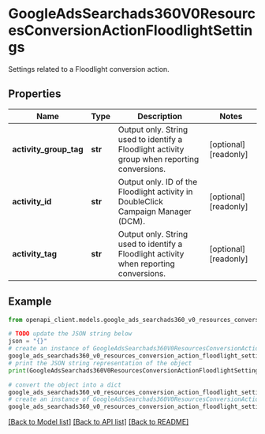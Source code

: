 # GoogleAdsSearchads360V0ResourcesConversionActionFloodlightSettings

Settings related to a Floodlight conversion action.

## Properties

Name | Type | Description | Notes
------------ | ------------- | ------------- | -------------
**activity_group_tag** | **str** | Output only. String used to identify a Floodlight activity group when reporting conversions. | [optional] [readonly] 
**activity_id** | **str** | Output only. ID of the Floodlight activity in DoubleClick Campaign Manager (DCM). | [optional] [readonly] 
**activity_tag** | **str** | Output only. String used to identify a Floodlight activity when reporting conversions. | [optional] [readonly] 

## Example

```python
from openapi_client.models.google_ads_searchads360_v0_resources_conversion_action_floodlight_settings import GoogleAdsSearchads360V0ResourcesConversionActionFloodlightSettings

# TODO update the JSON string below
json = "{}"
# create an instance of GoogleAdsSearchads360V0ResourcesConversionActionFloodlightSettings from a JSON string
google_ads_searchads360_v0_resources_conversion_action_floodlight_settings_instance = GoogleAdsSearchads360V0ResourcesConversionActionFloodlightSettings.from_json(json)
# print the JSON string representation of the object
print(GoogleAdsSearchads360V0ResourcesConversionActionFloodlightSettings.to_json())

# convert the object into a dict
google_ads_searchads360_v0_resources_conversion_action_floodlight_settings_dict = google_ads_searchads360_v0_resources_conversion_action_floodlight_settings_instance.to_dict()
# create an instance of GoogleAdsSearchads360V0ResourcesConversionActionFloodlightSettings from a dict
google_ads_searchads360_v0_resources_conversion_action_floodlight_settings_from_dict = GoogleAdsSearchads360V0ResourcesConversionActionFloodlightSettings.from_dict(google_ads_searchads360_v0_resources_conversion_action_floodlight_settings_dict)
```
[[Back to Model list]](../README.md#documentation-for-models) [[Back to API list]](../README.md#documentation-for-api-endpoints) [[Back to README]](../README.md)


